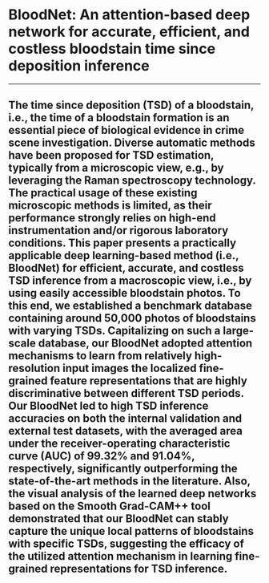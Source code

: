 #  BloodNet: An attention-based deep network for accurate, efficient, and costless bloodstain time since deposition inference
****
## The time since deposition (TSD) of a bloodstain, i.e., the time of a bloodstain formation is an essential piece of biological evidence in crime scene investigation. Diverse automatic methods have been proposed for TSD estimation, typically from a microscopic view, e.g., by leveraging the Raman spectroscopy technology. The practical usage of these existing microscopic methods is limited, as their performance strongly relies on high-end instrumentation and/or rigorous laboratory conditions. This paper presents a practically applicable deep learning-based method (i.e., BloodNet) for efficient, accurate, and costless TSD inference from a macroscopic view, i.e., by using easily accessible bloodstain photos. To this end, we established a benchmark database containing around 50,000 photos of bloodstains with varying TSDs. Capitalizing on such a large-scale database, our BloodNet adopted attention mechanisms to learn from relatively high-resolution input images the localized fine-grained feature representations that are highly discriminative between different TSD periods. Our BloodNet led to high TSD inference accuracies on both the internal validation and external test datasets, with the averaged area under the receiver-operating characteristic curve (AUC) of 99.32% and 91.04%, respectively, significantly outperforming the state-of-the-art methods in the literature. Also, the visual analysis of the learned deep networks based on the Smooth Grad-CAM++ tool demonstrated that our BloodNet can stably capture the unique local patterns of bloodstains with specific TSDs, suggesting the efficacy of the utilized attention mechanism in learning fine-grained representations for TSD inference. 
